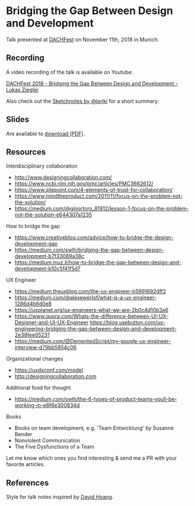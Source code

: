 # Bridging the Gap Between Design and Development

Talk presented at [DACHFest](https://dachfest.com) on November 11th, 2018 in Munich.

## Recording

A video recording of the talk is available on Youtube:

[DACHFest 2018 - Bridging the Gap Between Design and Development - Lukas Ziegler](https://www.youtube.com/watch?v=dCXgQTQ2Cm8)

Also check out the [Sketchnotes by @lariki](https://twitter.com/lariki/status/1061636376993644551) for a short summary.

## Slides

Are available to [download (PDF)](https://github.com/lukasziegler/lukasziegler.com/tree/master/docs/talks/dachfest18/slides.pdf).

## Resources

Interdisciplinary collaboration
- http://www.designingcollaboration.com/
- https://www.ncbi.nlm.nih.gov/pmc/articles/PMC3662612/
- https://www.sitepoint.com/4-elements-of-trust-for-collaboration/
- https://www.mindtheproduct.com/2011/11/focus-on-the-problem-not-the-solution/
- https://medium.com/@ginortoro_81912/lesson-1-focus-on-the-problem-not-the-solution-e644307a1235

How to bridge the gap
- https://www.creativebloq.com/advice/how-to-bridge-the-design-development-gap
- https://medium.com/swlh/bridging-the-gap-between-design-development-b7f33089a38c
- https://medium.muz.li/how-to-bridge-the-gap-between-design-and-development-b10c5f41f5d7

UX Engineer
- https://medium.theuxblog.com/the-ux-engineer-b5991692dff2
- https://medium.com/@alexewerlof/what-is-a-ux-engineer-1286d4b6d0e8
- https://uxplanet.org/ux-engineers-what-we-are-2b0c4d10b3a6
- https://www.quora.com/Whats-the-difference-between-UI-UX-Designer-and-UI-UX-Engineer https://blog.usebutton.com/ux-engineering-bridging-the-gap-between-design-and-development-2e38fee05231
- https://medium.com/@DementedScript/my-google-ux-engineer-interview-d79bb5854c06

Organizational changes
- https://uxdxconf.com/model
- http://designingcollaboration.com

Additional food for thought
- https://medium.com/swlh/the-6-types-of-product-teams-youll-be-working-in-e6f6e300834d

Books
- Books on team development, e.g. 'Team Entwicklung' by Susanne Bender
- Nonviolent Communication
- The Five Dysfunctions of a Team

Let me know which ones you find interesting & send me a PR with your favorite articles.

## References

Style for talk notes inspired by [David Hoang](https://github.com/davidhoang/dh/tree/master/speaking/2018-uxdx).
